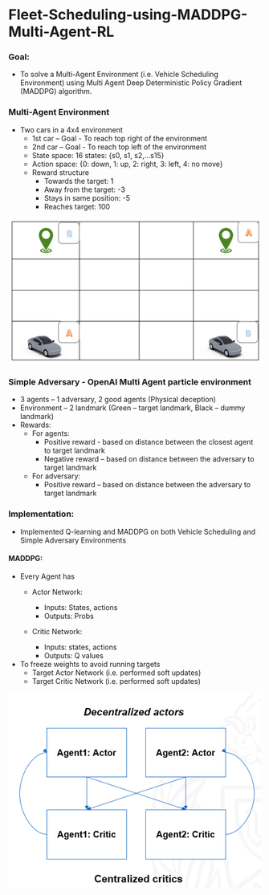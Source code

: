 # Fleet-Scheduling-using-MADDPG-Multi-Agent-RL

<h3>Goal:</h3>

* To solve a Multi-Agent Environment (i.e. Vehicle Scheduling Environment) using Multi Agent Deep Deterministic Policy Gradient (MADDPG) algorithm.

<h3>Multi-Agent Environment</h3>

* Two cars in a 4x4 environment
  * 1st car – Goal - To reach top right of the environment
  * 2nd car – Goal - To reach top left of the environment
  * State space: 16 states: {s0, s1, s2,...s15}
  * Action space: {0: down, 1: up, 2: right, 3: left, 4: no move}
  * Reward structure
    - Towards the target: 1
    - Away from the target: -3
    - Stays in same position: -5
    - Reaches target: 100
 <img src = 'https://github.com/nkrgit/Fleet-Scheduling-using-MADDPG-Multi-Agent-RL/blob/main/Fleet_Env.png'>
    
<h3>Simple Adversary - OpenAI Multi Agent particle environment</h3>

* 3 agents – 1 adversary, 2 good agents (Physical deception)
* Environment – 2 landmark (Green – target landmark, Black – dummy landmark)
* Rewards:
  * For agents:
    * Positive reward - based on distance between the closest agent to target landmark
    * Negative reward – based on distance between the adversary to target landmark
  * For adversary:
    * Positive reward – based on distance between the adversary to target landmark
    
<h3>Implementation:</h3>

* Implemented Q-learning and MADDPG on both Vehicle Scheduling and Simple Adversary Environments

<h4>MADDPG:</h4>

* Every Agent has 
    * Actor Network:
       * Inputs: States, actions
       * Outputs: Probs

    * Critic Network:
       * Inputs: states, actions
       * Outputs: Q values
* To freeze weights to avoid running targets
  * Target Actor Network (i.e. performed soft updates)
  * Target Critic Network (i.e. performed soft updates)
  
<img src='https://github.com/nkrgit/Fleet-Scheduling-using-MADDPG-Multi-Agent-RL/blob/main/MADDPG_Arc.png'>

